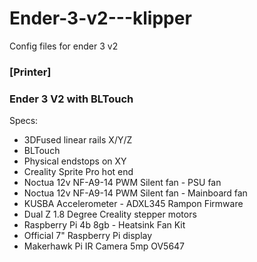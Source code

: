 # Ender-3-v2---klipper
Config files for ender 3 v2 

### [Printer]
### Ender 3 V2 with BLTouch

 Specs:
- 3DFused linear rails X/Y/Z
- BLTouch
- Physical endstops on XY
- Creality Sprite Pro hot end
- Noctua 12v NF-A9-14 PWM Silent fan - PSU fan
- Noctua 12v NF-A9-14 PWM Silent fan - Mainboard fan
- KUSBA Accelerometer - ADXL345 Rampon Firmware
- Dual Z 1.8 Degree Creality stepper motors
- Raspberry Pi 4b 8gb - Heatsink Fan Kit
- Official 7" Raspberry Pi display 
- Makerhawk Pi IR Camera 5mp OV5647
